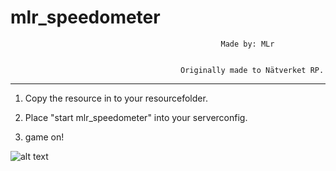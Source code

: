 # mlr_speedometer
                                                   Made by: MLr


                                          Originally made to Nätverket RP.

______________________________________________________

1. Copy the resource in to your resourcefolder.

2. Place "start mlr_speedometer" into your serverconfig.

3. game on!


![alt text](https://i.imgur.com/WkpNNcj.jpg)


